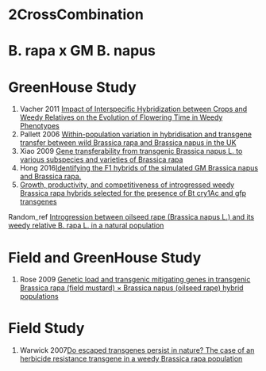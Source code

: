 # 2CrossCombination

# B. rapa x GM B. napus

# GreenHouse Study
1. Vacher 2011 [Impact of Interspecific Hybridization between Crops and Weedy Relatives on the Evolution of Flowering Time in Weedy Phenotypes](https://journals.plos.org/plosone/article?id=10.1371/journal.pone.0014649#abstract0)
2. Pallett 2006 [Within-population variation in hybridisation and transgene transfer between wild Brassica rapa and Brassica napus in the UK](https://onlinelibrary.wiley.com/doi/full/10.1111/j.1744-7348.2006.00049.x)
3. Xiao 2009 [Gene transferability from transgenic Brassica napus L. to various subspecies and varieties of Brassica rapa](https://link.springer.com/article/10.1007/s11248-009-9261-4#Sec2)
4. Hong 2016[Identifying the F1 hybrids of the simulated GM Brassica napus and Brassica rapa.](https://www.cabdirect.org/cabdirect/abstract/20163309549)
5. [Growth, productivity, and competitiveness of introgressed weedy Brassica rapa hybrids selected for the presence of Bt cry1Ac and gfp transgenes]()





Random_ref
[Introgression between oilseed rape (Brassica napus L.) and its weedy relative B. rapa L. in a natural population](https://link.springer.com/content/pdf/10.1023/A:1013825816443.pdf)



# Field and GreenHouse Study
1. Rose 2009 [Genetic load and transgenic mitigating genes in transgenic Brassica rapa (field mustard) × Brassica napus (oilseed rape) hybrid populations](https://bmcbiotechnol.biomedcentral.com/articles/10.1186/1472-6750-9-93#Sec16)



# Field Study

1. Warwick 2007[Do escaped transgenes persist in nature? The case of an herbicide resistance transgene in a weedy Brassica rapa population](https://onlinelibrary.wiley.com/doi/full/10.1111/j.1365-294X.2007.03567.x)
